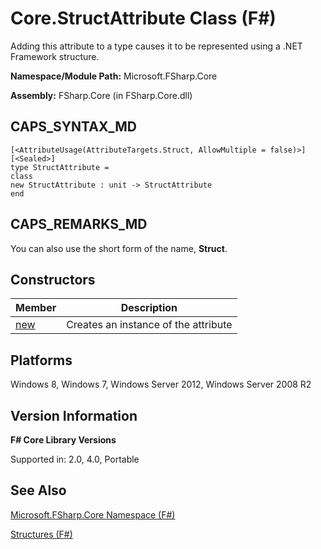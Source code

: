 # Core.StructAttribute Class (F#)

Adding this attribute to a type causes it to be represented using a .NET Framework structure.

**Namespace/Module Path:** Microsoft.FSharp.Core

**Assembly:** FSharp.Core (in FSharp.Core.dll)


## CAPS_SYNTAX_MD

```
[<AttributeUsage(AttributeTargets.Struct, AllowMultiple = false)>]
[<Sealed>]
type StructAttribute =
class
new StructAttribute : unit -> StructAttribute
end
```

## CAPS_REMARKS_MD
You can also use the short form of the name, **Struct**.


## Constructors


|Member|Description|
|------|-----------|
|[new](http://msdn.microsoft.com/en-us/library/2122d591-eb68-4d21-a21c-d538a05eeff7)|Creates an instance of the attribute|

## Platforms
Windows 8, Windows 7, Windows Server 2012, Windows Server 2008 R2


## Version Information
**F# Core Library Versions**

Supported in: 2.0, 4.0, Portable




## See Also
[Microsoft.FSharp.Core Namespace &#40;F&#35;&#41;](Microsoft.FSharp.Core+Namespace+%28F%23%29.md)

[Structures &#40;F&#35;&#41;](Structures+%28F%23%29.md)

